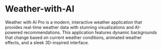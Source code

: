 # Weather-with-AI
Weather with AI Pro is a modern, interactive weather application that provides real-time weather data with stunning visualizations and AI-powered recommendations. This application features dynamic backgrounds that change based on current weather conditions, animated weather effects, and a sleek 3D-inspired interface.
